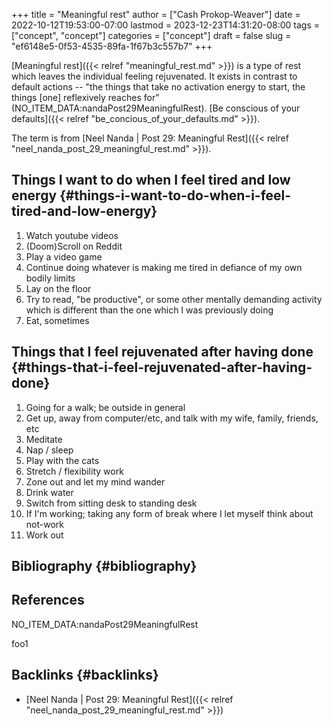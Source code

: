 +++
title = "Meaningful rest"
author = ["Cash Prokop-Weaver"]
date = 2022-10-12T19:53:00-07:00
lastmod = 2023-12-23T14:31:20-08:00
tags = ["concept", "concept"]
categories = ["concept"]
draft = false
slug = "ef6148e5-0f53-4535-89fa-1f67b3c557b7"
+++

[Meaningful rest]({{< relref "meaningful_rest.md" >}}) is a type of rest which leaves the individual feeling rejuvenated. It exists in contrast to default actions -- "the things that take no activation energy to start, the things [one] reflexively reaches for" (NO_ITEM_DATA:nandaPost29MeaningfulRest). [Be conscious of your defaults]({{< relref "be_concious_of_your_defaults.md" >}}).

The term is from [Neel Nanda | Post 29: Meaningful Rest]({{< relref "neel_nanda_post_29_meaningful_rest.md" >}}).


## Things I want to do when I feel tired and low energy {#things-i-want-to-do-when-i-feel-tired-and-low-energy}

1.  Watch youtube videos
2.  (Doom)Scroll on Reddit
3.  Play a video game
4.  Continue doing whatever is making me tired in defiance of my own bodily limits
5.  Lay on the floor
6.  Try to read, "be productive", or some other mentally demanding activity which is different than the one which I was previously doing
7.  Eat, sometimes


## Things that I feel rejuvenated after having done {#things-that-i-feel-rejuvenated-after-having-done}

1.  Going for a walk; be outside in general
2.  Get up, away from computer/etc, and talk with my wife, family, friends, etc
3.  Meditate
4.  Nap / sleep
5.  Play with the cats
6.  Stretch / flexibility work
7.  Zone out and let my mind wander
8.  Drink water
9.  Switch from sitting desk to standing desk
10. If I'm working; taking any form of break where I let myself think about not-work
11. Work out


## Bibliography {#bibliography}

## References

<style>.csl-entry{text-indent: -1.5em; margin-left: 1.5em;}</style><div class="csl-bib-body">
  <div class="csl-entry">NO_ITEM_DATA:nandaPost29MeaningfulRest</div>
</div>

foo1


## Backlinks {#backlinks}

-   [Neel Nanda | Post 29: Meaningful Rest]({{< relref "neel_nanda_post_29_meaningful_rest.md" >}})
